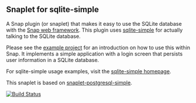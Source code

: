 Snaplet for sqlite-simple
-------------------------

A Snap plugin (or snaplet) that makes it easy to use the SQLite database with the 
[Snap web framework](http://snapframework.com/).  This plugin uses 
[sqlite-simple](http://github.com/nurpax/sqlite-simple) for actually talking
to the SQLite database.

Please see the [example project](https://github.com/nurpax/snaplet-sqlite-simple/tree/master/example) 
for an introduction on how to use this within Snap.  It implements a simple application with a login 
screen that persists user information in a SQLite database.

For sqlite-simple usage examples, visit the [sqlite-simple homepage](http://github.com/nurpax/sqlite-simple).

This snaplet is based on [snaplet-postgresql-simple](http://github.com/mightybyte/snaplet-postgresql-simple).

[![Build Status](https://secure.travis-ci.org/nurpax/snaplet-sqlite-simple.png)](http://travis-ci.org/nurpax/snaplet-sqlite-simple)

